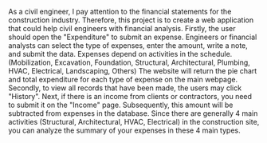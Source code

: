 As a civil engineer, I pay attention to the financial statements for the construction industry.
Therefore, this project is to create a web application that could help civil engineers with financial analysis.
Firstly, the user should open the "Expenditure" to submit an expense.
Engineers or financial analysts can select the type of expenses, enter the amount, write a note, and submit the data.
Expenses depend on activities in the schedule. (Mobilization, Excavation, Foundation, Structural, Architectural, Plumbing, HVAC, Electrical, Landscaping, Others)
The website will return the pie chart and total expenditure for each type of expense on the main webpage.
Secondly, to view all records that have been made, the users may click "History".
Next, if there is an income from clients or contractors, you need to submit it on the "Income" page. Subsequently, this amount will be subtracted from expenses in the database.
Since there are generally 4 main activities (Structural, Architectural, HVAC, Electrical) in the construction site, you can analyze the summary of your expenses in these 4 main types.
